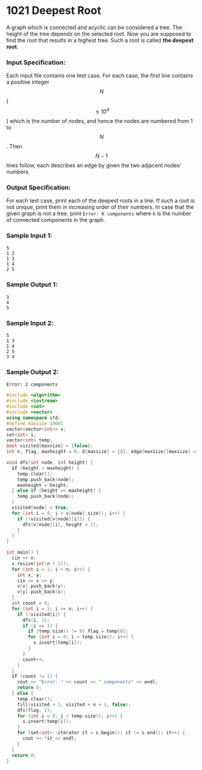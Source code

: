 # 1021 Deepest Root
A graph which is connected and acyclic can be considered a tree. The height of the tree depends on the selected root. Now you are supposed to find the root that results in a highest tree. Such a root is called **the deepest root**.

### Input Specification:

Each input file contains one test case. For each case, the first line contains a positive integer $$N$$ ($$\le 10^4$$) which is the number of nodes, and hence the nodes are numbered from 1 to $$N$$. Then $$N-1$$ lines follow, each describes an edge by given the two adjacent nodes' numbers.

### Output Specification:

For each test case, print each of the deepest roots in a line. If such a root is not unique, print them in increasing order of their numbers. In case that the given graph is not a tree, print `Error: K components` where `K` is the number of connected components in the graph.

### Sample Input 1:
```in
5
1 2
1 3
1 4
2 5
```

### Sample Output 1:
```out
3
4
5
```

### Sample Input 2:
```in
5
1 3
1 4
2 5
3 4
```

### Sample Output 2:
```out
Error: 2 components
```

```cpp
#include <algorithm>
#include <iostream>
#include <set>
#include <vector>
using namespace std;
#define maxsize 10001
vector<vector<int>> v;
set<int> s;
vector<int> temp;
bool visited[maxsize] = {false};
int n, flag, maxheight = 0, d[maxsize] = {0}, edge[maxsize][maxsize] = {0};

void dfs(int node, int height) {
  if (height > maxheight) {
    temp.clear();
    temp.push_back(node);
    maxheight = height;
  } else if (height == maxheight) {
    temp.push_back(node);
  }
  visited[node] = true;
  for (int i = 0; i < v[node].size(); i++) {
    if (!visited[v[node][i]]) {
      dfs(v[node][i], height + 1);
    }
  }
}

int main() {
  cin >> n;
  v.resize(int(n + 1));
  for (int i = 1; i < n; i++) {
    int x, y;
    cin >> x >> y;
    v[x].push_back(y);
    v[y].push_back(x);
  }
  int count = 0;
  for (int i = 1; i <= n; i++) {
    if (!visited[i]) {
      dfs(i, 1);
      if (i == 1) {
        if (temp.size() != 0) flag = temp[0];
        for (int i = 0; i < temp.size(); i++) {
          s.insert(temp[i]);
        }
      }
      count++;
    }
  }
  if (count != 1) {
    cout << "Error: " << count << " components" << endl;
    return 0;
  } else {
    temp.clear();
    fill(visited + 1, visited + n + 1, false);
    dfs(flag, 1);
    for (int i = 0; i < temp.size(); i++) {
      s.insert(temp[i]);
    }
    for (set<int>::iterator it = s.begin(); it != s.end(); it++) {
      cout << *it << endl;
    }
  }
  return 0;
}
```